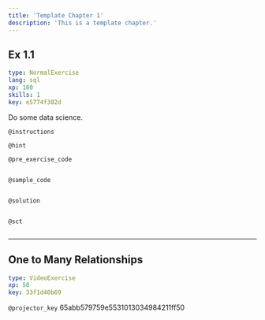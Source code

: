 ```yaml
---
title: 'Template Chapter 1'
description: 'This is a template chapter.'
---
```


## Ex 1.1

```yaml
type: NormalExercise 
lang: sql
xp: 100 
skills: 1
key: e5774f382d   
```


Do some data science.


`@instructions`


`@hint`


`@pre_exercise_code`

```{python}

```


`@sample_code`

```{sql}

```


`@solution`

```{sql}

```


`@sct`

```{python}

```


---

## One to Many Relationships

```yaml
type: VideoExercise 
xp: 50 
key: 33f1d40b69   
```

`@projector_key`
65abb579759e5531013034984211ff50
